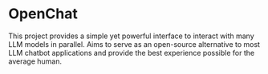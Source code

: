 # OpenChat

This project provides a simple yet powerful interface to interact with many LLM models in parallel. Aims to serve as an open-source alternative to most LLM chatbot applications and provide the best experience possible for the average human.
